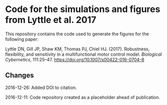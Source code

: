 # Code for the simulations and figures from Lyttle et al. 2017

This repository contains the code used to generate the figures for the following paper:

Lyttle DN, Gill JP, Shaw KM, Thomas PJ, Chiel HJ. (2017). Robustness, flexibility, and sensitivity in a multifunctional motor control model. *Biological Cybernetics*, 111:25–47. https://doi.org/10.1007/s00422-016-0704-8

## Changes

2016-12-26: Added DOI to citation.

2016-12-11: Code repository created as a placeholder ahead of publication.
